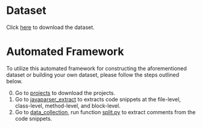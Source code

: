 # Dataset
Click [here](https://github.com/HduDBSI/Dataset4TD/releases/download/dataset/code.snippets-with-labels.metrics.7z) to download the dataset.

# Automated Framework
To utilize this automated framework for constructing the aforementioned dataset or building your own dataset, please follow the steps outlined below.

0. Go to [projects](/projects) to download the projects.
1. Go to [javaparser_extract](/javaparser_extract) to extracts code snippets at the file-level, class-level, method-level, and block-level.
2. Go to [data_collection](/data_collection), run function [split.py](/data_collection/map_remap.py#L144) to extract comments from the code snippets. 
